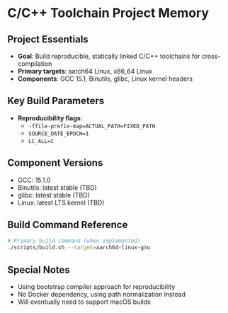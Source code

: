 # C/C++ Toolchain Project Memory

## Project Essentials

- **Goal**: Build reproducible, statically linked C/C++ toolchains for cross-compilation
- **Primary targets**: aarch64 Linux, x86_64 Linux
- **Components**: GCC 15.1, Binutils, glibc, Linux kernel headers

## Key Build Parameters

- **Reproducibility flags**: 
  - `-ffile-prefix-map=ACTUAL_PATH=FIXED_PATH`
  - `SOURCE_DATE_EPOCH=1`
  - `LC_ALL=C`

## Component Versions

- GCC: 15.1.0
- Binutils: latest stable (TBD)
- glibc: latest stable (TBD)
- Linux: latest LTS kernel (TBD)

## Build Command Reference

```bash
# Primary build command (when implemented)
./scripts/build.sh --target=aarch64-linux-gnu
```

## Special Notes

- Using bootstrap compiler approach for reproducibility
- No Docker dependency, using path normalization instead
- Will eventually need to support macOS builds